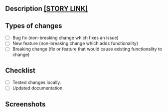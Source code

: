 ## Description [[STORY LINK]]()

<!--- Describe your changes in detail here -->

## Types of changes

<!--- What types of changes does your code introduce? Put an `x` in all the boxes that apply: -->

- [ ] Bug fix (non-breaking change which fixes an issue)
- [ ] New feature (non-breaking change which adds functionality)
- [ ] Breaking change (fix or feature that would cause existing functionality to change)

## Checklist

<!-- Go over all the points, and put an 'x' in all the boxes that are done (if it doesn't apply on the change, remove the box) -->

- [ ] Tested changes locally.
- [ ] Updated documentation.

## Screenshots <!-- If available -->
